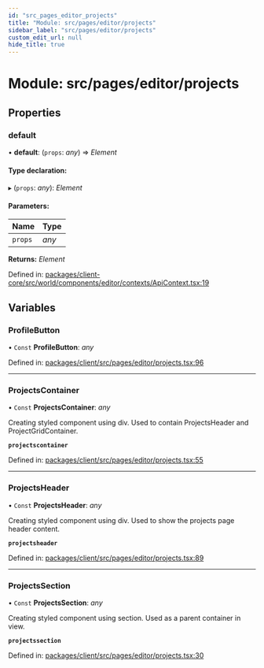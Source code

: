 ```yaml
---
id: "src_pages_editor_projects"
title: "Module: src/pages/editor/projects"
sidebar_label: "src/pages/editor/projects"
custom_edit_url: null
hide_title: true
---
```


# Module: src/pages/editor/projects

## Properties

### default

• **default**: (`props`: *any*) => *Element*

#### Type declaration:

▸ (`props`: *any*): *Element*

#### Parameters:

| Name | Type |
| :------ | :------ |
| `props` | *any* |

**Returns:** *Element*

Defined in: [packages/client-core/src/world/components/editor/contexts/ApiContext.tsx:19](https://github.com/xr3ngine/xr3ngine/blob/2d83606b6/packages/client-core/src/world/components/editor/contexts/ApiContext.tsx#L19)

## Variables

### ProfileButton

• `Const` **ProfileButton**: *any*

Defined in: [packages/client/src/pages/editor/projects.tsx:96](https://github.com/xr3ngine/xr3ngine/blob/2d83606b6/packages/client/src/pages/editor/projects.tsx#L96)

___

### ProjectsContainer

• `Const` **ProjectsContainer**: *any*

Creating styled component using div.
Used to contain ProjectsHeader and ProjectGridContainer.

**`projectscontainer`** 

Defined in: [packages/client/src/pages/editor/projects.tsx:55](https://github.com/xr3ngine/xr3ngine/blob/2d83606b6/packages/client/src/pages/editor/projects.tsx#L55)

___

### ProjectsHeader

• `Const` **ProjectsHeader**: *any*

Creating styled component using div.
Used to show the projects page header content.

**`projectsheader`** 

Defined in: [packages/client/src/pages/editor/projects.tsx:89](https://github.com/xr3ngine/xr3ngine/blob/2d83606b6/packages/client/src/pages/editor/projects.tsx#L89)

___

### ProjectsSection

• `Const` **ProjectsSection**: *any*

Creating styled component using section.
Used as a parent container in view.

**`projectssection`** 

Defined in: [packages/client/src/pages/editor/projects.tsx:30](https://github.com/xr3ngine/xr3ngine/blob/2d83606b6/packages/client/src/pages/editor/projects.tsx#L30)
